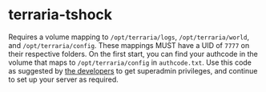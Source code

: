 terraria-tshock
==============

Requires a volume mapping to `/opt/terraria/logs`, `/opt/terraria/world`, and
`/opt/terraria/config`. These mappings MUST have a UID of `7777` on their
respective folders. On the first start, you can find your authcode in the volume
that maps to `/opt/terraria/config` in `authcode.txt`. Use this code as
suggested by [the developers](https://tshock.atlassian.net/wiki/display/TSHOCKPLUGINS/Setting+Up+Your+Server)
to get superadmin privileges, and continue to set up your server as required.

